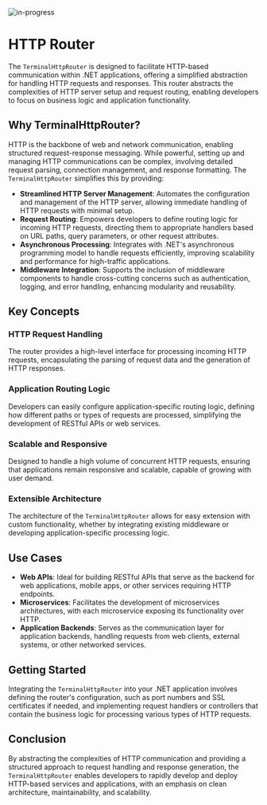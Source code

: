 ![in-progress](https://img.shields.io/badge/status-under--review-yellow)

# HTTP Router

The `TerminalHttpRouter` is designed to facilitate HTTP-based communication within .NET applications, offering a simplified abstraction for handling HTTP requests and responses. This router abstracts the complexities of HTTP server setup and request routing, enabling developers to focus on business logic and application functionality.

## Why TerminalHttpRouter?

HTTP is the backbone of web and network communication, enabling structured request-response messaging. While powerful, setting up and managing HTTP communications can be complex, involving detailed request parsing, connection management, and response formatting. The `TerminalHttpRouter` simplifies this by providing:

- **Streamlined HTTP Server Management**: Automates the configuration and management of the HTTP server, allowing immediate handling of HTTP requests with minimal setup.
- **Request Routing**: Empowers developers to define routing logic for incoming HTTP requests, directing them to appropriate handlers based on URL paths, query parameters, or other request attributes.
- **Asynchronous Processing**: Integrates with .NET's asynchronous programming model to handle requests efficiently, improving scalability and performance for high-traffic applications.
- **Middleware Integration**: Supports the inclusion of middleware components to handle cross-cutting concerns such as authentication, logging, and error handling, enhancing modularity and reusability.

## Key Concepts

### HTTP Request Handling

The router provides a high-level interface for processing incoming HTTP requests, encapsulating the parsing of request data and the generation of HTTP responses.

### Application Routing Logic

Developers can easily configure application-specific routing logic, defining how different paths or types of requests are processed, simplifying the development of RESTful APIs or web services.

### Scalable and Responsive

Designed to handle a high volume of concurrent HTTP requests, ensuring that applications remain responsive and scalable, capable of growing with user demand.

### Extensible Architecture

The architecture of the `TerminalHttpRouter` allows for easy extension with custom functionality, whether by integrating existing middleware or developing application-specific processing logic.

## Use Cases

- **Web APIs**: Ideal for building RESTful APIs that serve as the backend for web applications, mobile apps, or other services requiring HTTP endpoints.
- **Microservices**: Facilitates the development of microservices architectures, with each microservice exposing its functionality over HTTP.
- **Application Backends**: Serves as the communication layer for application backends, handling requests from web clients, external systems, or other networked services.

## Getting Started

Integrating the `TerminalHttpRouter` into your .NET application involves defining the router's configuration, such as port numbers and SSL certificates if needed, and implementing request handlers or controllers that contain the business logic for processing various types of HTTP requests.

## Conclusion

By abstracting the complexities of HTTP communication and providing a structured approach to request handling and response generation, the `TerminalHttpRouter` enables developers to rapidly develop and deploy HTTP-based services and applications, with an emphasis on clean architecture, maintainability, and scalability.
